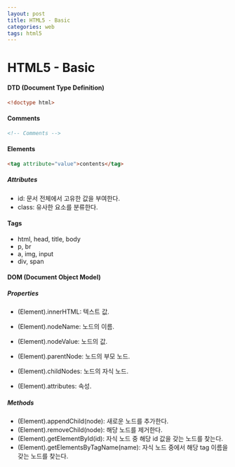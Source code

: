 ```yaml
---
layout: post
title: HTML5 - Basic
categories: web
tags: html5
---
```




# HTML5 - Basic

#### DTD (Document Type Definition)

```html
<!doctype html>
```

#### Comments

```html
<!-- Comments -->
```

#### Elements

```html
<tag attribute="value">contents</tag>
```

##### Attributes

- id: 문서 전체에서 고유한 값을 부여한다.
- class: 유사한 요소를 분류한다.

#### Tags

- html, head, title, body
- p, br
- a, img, input
- div, span

#### DOM (Document Object Model)

##### Properties

- (Element).innerHTML: 텍스트 값.

- (Element).nodeName: 노드의 이름.

- (Element).nodeValue: 노드의 값.

- (Element).parentNode: 노드의 부모 노드.

- (Element).childNodes: 노드의 자식 노드.

- (Element).attributes: 속성.

##### Methods

- (Element).appendChild(node): 새로운 노드를 추가한다.
- (Element).removeChild(node): 해당 노드를 제거한다.
- (Element).getElementById(id): 자식 노드 중 해당 id 값을 갖는 노드를 찾는다.
- (Element).getElementsByTagName(name): 자식 노드 중에서 해당 tag 이름을 갖는 노드를 찾는다.

